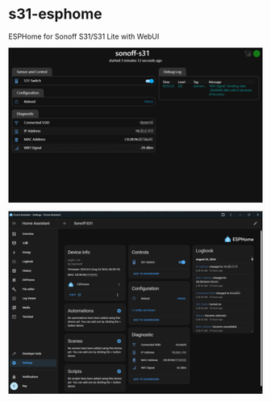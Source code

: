 # s31-esphome
ESPHome for Sonoff S31/S31 Lite with WebUI

![S31 Webui](https://raw.githubusercontent.com/raylee930/s31-esphome/gh-pages/webui.png)

![S31 HA](https://raw.githubusercontent.com/raylee930/s31-esphome/gh-pages/homeassistant.png)
